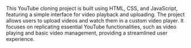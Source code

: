This YouTube cloning project is built using HTML, CSS, and JavaScript, featuring a simple interface for video playback and uploading. The project allows users to upload videos and watch them in a custom video player. It focuses on replicating essential YouTube functionalities, such as video playing and basic video management, providing a streamlined user experience.
